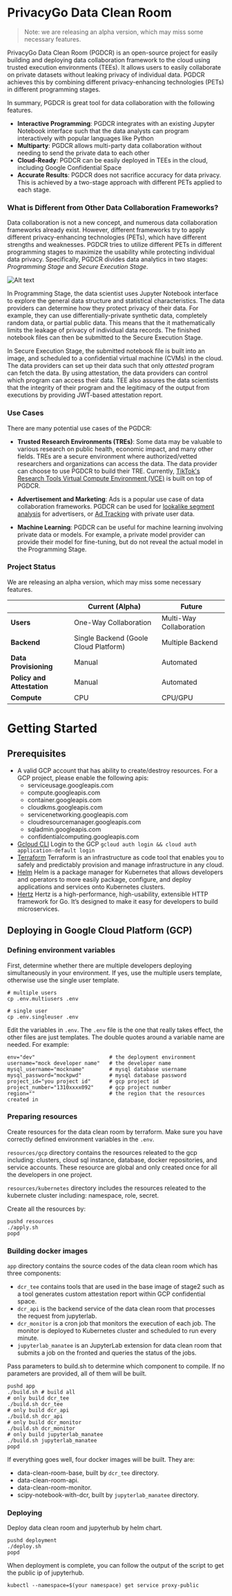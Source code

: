 # PrivacyGo Data Clean Room

> Note: we are releasing an alpha version, which may miss some necessary features. 

PrivacyGo Data Clean Room (PGDCR) is an open-source project for easily building and deploying data collaboration framework to the cloud using trusted execution environments (TEEs).
It allows users to easily collaborate on private datasets without leaking privacy of individual data.
PGDCR achieves this by combining different privacy-enhancing technologies (PETs) in different programming stages.

In summary, PGDCR is great tool for data collaboration with the following features.

* **Interactive Programming**: PGDCR integrates with an existing Jupyter Notebook interface such that the data analysts can program interactively with popular languages like Python
* **Multiparty**: PGDCR allows multi-party data collaboration without needing to send the private data to each other
* **Cloud-Ready**: PGDCR can be easily deployed in TEEs in the cloud, including Google Confidential Space
* **Accurate Results**: PGDCR does not sacrifice accuracy for data privacy. This is achieved by a two-stage approach with different PETs applied to each stage.

### What is Different from Other Data Collaboration Frameworks?

Data collaboration is not a new concept, and numerous data collaboration frameworks already exist.
However, different frameworks try to apply different privacy-enhancing technologies (PETs), which have different strengths and weaknesses.
PGDCR tries to utilize different PETs in different programming stages to maximize the usability while protecting individual data privacy.
Specifically, PGDCR divides data analytics in two stages: *Programming Stage* and *Secure Execution Stage*.

![Alt text](two-stage.png)

In Programming Stage, the data scientist uses Jupyter Notebook interface to explore the general data structure and statistical characteristics. 
The data providers can determine how they protect privacy of their data. 
For example, they can use differentially-private synthetic data, completely random data, or partial public data.
This means that the it mathematically limits the leakage of privacy of individual data records.
The finished notebook files can then be submitted to the Secure Execution Stage.

In Secure Execution Stage, the submitted notebook file is built into an image, and scheduled to a confidential virtual machine (CVMs) in the cloud.
The data providers can set up their data such that only *attested* program can fetch the data. 
By using attestation, the data providers can control which program can access their data. 
TEE also assures the data scientists that the integrity of their program and the legitimacy of the output from executions by providing JWT-based attestation report.

### Use Cases

There are many potential use cases of the PGDCR:

* **Trusted Research Environments (TREs)**: Some data may be valuable to various research on public health, economic impact, and many other fields.
TREs are a secure environment where authorized/vetted researchers and organizations can access the data. The data provider can choose to use PGDCR to build their TRE.
Currently, [TikTok's Research Tools Virtual Compute Environment (VCE)](https://developers.tiktok.com/doc/vce-getting-started) is built on top of PGDCR.

* **Advertisement and Marketing**: Ads is a popular use case of data collaboration frameworks. PGDCR can be used for [lookalike segment analysis](https://en.wikipedia.org/wiki/Lookalike_audience) for advertisers, or [Ad Tracking](https://en.wikipedia.org/wiki/Ad_tracking) with private user data.

* **Machine Learning**: PGDCR can be useful for machine learning involving private data or models. For example, a private model provider can provide their model for fine-tuning, but do not reveal the actual model in the Programming Stage.

### Project Status

We are releasing an alpha version, which may miss some necessary features.

|                         | Current (Alpha)          | Future                    |
|-------------------------|--------------------------|---------------------------|
| **Users**               | One-Way Collaboration    | Multi-Way Collaboration   |
| **Backend**             | Single Backend (Goole Cloud Platform)     | Multiple Backend          |
| **Data Provisioning**   | Manual                   | Automated                 |
| **Policy and Attestation** | Manual                | Automated                 |
| **Compute**             | CPU                      | CPU/GPU                   |

# Getting Started

## Prerequisites
* A valid GCP account that has ability to create/destroy resources. For a GCP project, please enable the following apis:
    - serviceusage.googleapis.com
    - compute.googleapis.com
    - container.googleapis.com
    - cloudkms.googleapis.com
    - servicenetworking.googleapis.com
    - cloudresourcemanager.googleapis.com
    - sqladmin.googleapis.com
    - confidentialcomputing.googleapis.com
* [Gcloud CLI](https://cloud.google.com/sdk/docs/install) Login to the GCP `gcloud auth login && cloud auth application-default login`
* [Terraform](https://developer.hashicorp.com/terraform/tutorials/aws-get-started/install-cli) Terraform is an infrastructure as code tool that enables you to safely and predictably provision and manage infrastructure in any cloud.
* [Helm](https://helm.sh/docs/intro/install/) Helm is a package manager for Kubernetes that allows developers and operators to more easily package, configure, and deploy applications and services onto Kubernetes clusters.
* [Hertz](https://github.com/cloudwego/hertz) Hertz is a high-performance, high-usability, extensible HTTP framework for Go. It’s designed to make it easy for developers to build microservices.

## Deploying in Google Cloud Platform (GCP)
### Defining environment variables
First, determine whether there are multiple developers deploying simultaneously in your environment. If yes, use the multiple users template, otherwise use the single user template. 
```
# multiple users
cp .env.multiusers .env
```
```
# single user
cp .env.singleuser .env
```
Edit the variables in `.env`. The `.env` file is the one that really takes effect, the other files are just templates. The double quotes around a variable name are needed. For example:
```
env="dev"                        # the deployment environment
username="mock developer name"   # the developer name
mysql_username="mockname"        # mysql database username 
mysql_password="mockpwd"         # mysql database password
project_id="you project id"      # gcp project id
project_number="1310xxxx092"     # gcp project number
region=""                        # the region that the resources created in
```

### Preparing resources
Create resources for the data clean room by terraform. Make sure you have correctly defined environment variables in the `.env`.

`resources/gcp` directory contains the resources releated to the gcp including: clusters, cloud sql instance, database, docker repositories, and service accounts. These resource are global and only created once for all the developers in one project.

`resources/kubernetes` directory includes the resources releated to the kubernete cluster including: namespace, role, secret.

Create all the resources by:
```
pushd resources
./apply.sh
popd
```

### Building docker images
`app` directory contains the source codes of the data clean room which has three components:

* `dcr_tee` contains tools that are used in the base image of stage2 such as a tool generates custom attestation report within GCP confidential space.
* `dcr_api` is the backend service of the data clean room that processes the request from jupyterlab. 
* `dcr_monitor` is a cron job that monitors the execution of each job. The monitor is deployed to Kubernetes cluster and scheduled to run every minute.
* `jupyterlab_manatee` is an JupyterLab extension for data clean room that submits a job on the fronted and queries the status of the jobs.

Pass parameters to build.sh to determine which component to compile. If no parameters are provided, all of them will be built.
```shell 
pushd app
./build.sh # build all
# only build dcr_tee
./build.sh dcr_tee
# only build dcr_api
./build.sh dcr_api
# only build dcr_monitor
./build.sh dcr_monitor
# only build jupyterlab_manatee
./build.sh jupyterlab_manatee
popd
```
If everything goes well, four docker images will be built. They are:
* data-clean-room-base, built by `dcr_tee` directory.
* data-clean-room-api.
* data-clean-room-monitor.
* scipy-notebook-with-dcr, built by `jupyterlab_manatee` directory.

### Deploying 
Deploy data clean room and jupyterhub by helm chart.
```shell 
pushd deployment
./deploy.sh
popd
```
When deployment is complete, you can follow the output of the script to get the public ip of jupyterhub. 
```
kubectl --namespace=$(your namespace) get service proxy-public
```
